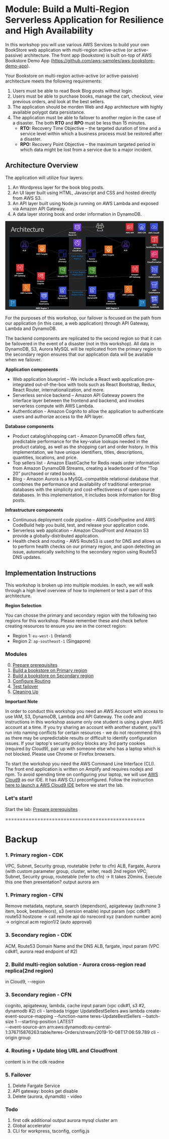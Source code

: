 # Module: Build a Multi-Region Serverless Application for Resilience and High Availability

In this workshop you will use various AWS Services to build your own BookStore web application 
with multi-region active-active (or active-passive) architecture. The front app (bookstore) is built on-top of 
AWS Bookstore Demo App (https://github.com/aws-samples/aws-bookstore-demo-app). 

Your Bookstore on multi-region active-active (or active-passive) architecture meets the following requirements:

1. Users must be able to read Book Blog posts without login. 
2. Users must be able to purchase books, manage the cart, checkout, view previous orders, and look at the best sellers. 
3. The application should be morden Web and App architecture with highly available polygot data persistance. 
4. The application must be able to failover to another region in the case of a disaster. The both **RTO** and **RPO** must be less than 15 minutes.
    * **RTO:** Recovery Time Objective – the targeted duration of time and a service
    level within which a business process must be restored after a disaster.
    * **RPO:** Recovery Point Objective –  the maximum targeted period in which data
    might be lost from a service due to a major incident.

## Architecture Overview

The application will utilize four layers:

1. An Wordpress layer for the book blog posts.
2. An UI layer built using HTML, Javascript and CSS and hosted directly from AWS S3.
2. An API layer built using Node.js running on AWS Lambda and exposed via Amazon API Gateway.
3. A data layer storing book and order information in DynamoDB.


![Architecture diagram](images/architecture_diagram.png)

For the purposes of this workshop, our failover is focused on the path from
our application (in this case, a web application) through API Gateway,
Lambda and DynamoDB.  

The backend components are replicated to the second region so that it can be
failovered in the event of a disaster (not in this workshop). All data in DynamoDB, S3, Aurora MySQL will be
replicated from the primary region to the secondary region ensures that our
application data will be available when we failover.

**Application components**

* Web application blueprint – We include a React web application pre-integrated out-of-the-box with tools such as React Bootstrap, Redux, React Router, internationalization, and more.
* Serverless service backend – Amazon API Gateway powers the interface layer between the frontend and backend, and invokes serverless compute with AWS Lambda.  
* Authentication - Amazon Cognito to allow the application to authenticate users and authorize access to
the API layer.

**Database components**

* Product catalog/shopping cart - Amazon DynamoDB offers fast, predictable performance for the key-value lookups needed in the product catalog, as well as the shopping cart and order history.  In this implementation, we have unique identifiers, titles, descriptions, quantities, locations, and price.
* Top sellers list - Amazon ElastiCache for Redis reads order information from Amazon DynamoDB Streams, creating a leaderboard of the “Top 20” purchased or rated books.
* Blog - Amazon Aurora is a MySQL-compatible relational database that combines the performance and availability of traditional enterprise databases with the simplicity and cost-effectiveness of open source databases. In this implementation, it includes book information for Blog posts.

**Infrastructure components**

* Continuous deployment code pipeline – AWS CodePipeline and AWS CodeBuild help you build, test, and release your application code. 
* Serverless web application – Amazon CloudFront and Amazon S3 provide a globally-distributed application. 
* Health check and routing - AWS Route53 is used for DNS and allows us to perform
health checks on our primary region, and upon detecting an issue,
automatically switching to the secondary region using Route53 DNS updates.

## Implementation Instructions

This workshop is broken up into multiple modules. In each, we will walk
through a high level overview of how to implement or test a part of this architecture. 
<!-- You will expand sections for detailed command or console instructions. -->

**Region Selection**

You can chosse the primary and secondary region with the following two regions for this workshop. 
Please remember these and check before creating resources to ensure you are in the correct region:
* Region 1: `eu-west-1` (Ireland)
* Region 2: `ap-southeast-1` (Singapore)

### Modules 
0. [Prepare prerequisites](0_Prerequisities/README.md)
1. [Build a bookstore on Primary region](1_PrimaryRegion/README.md)
2. [Build a bookstore on Secondary region](2_SecondaryRegion/README.md)
3. [Configure Routing](3_Route53Configuration/README.md)
4. [Test failover](4_TestingFailover/README.md)
5. [Cleaning Up](5_Cleanup/README.md)

**Important Note**

In order to conduct this workshop you need an AWS Account with access to
use IAM, S3, DynamoDB, Lambda and API Gateway. The code and
instructions in this workshop assume only one student is using a given AWS
account at a time. If you try sharing an account with another student, you'll
run into naming conflicts for certain resources - we do not recommend this as
there may be unpredictable results or difficult to identify configuration issues.
If your laptop's security policy blocks any 3rd party cookies (required by Cloud9), pair up with someone else who has a laptop which is not blocked.
Please use Chrome or Firefox browsers.

To start the workshop you need the AWS Command Line Interface
(CLI). The front end application is written on Amplify and requires nodejs and npm. To avoid spending time on configuring your laptop, we will use [AWS Cloud9](https://aws.amazon.com/cloud9/) as our IDE. It has AWS CLI preconfigured. Follow the instruction [here to launch a AWS Cloud9 IDE](0_Prerequisities/README.md) before we start the lab.

### Let's start!
Start the lab: [Prepare prerequisites](0_Prerequisities/README.md)

================================================

# Backup

### 1. Primary region - CDK
VPC, Subnet, Security group, routetable (refer to cfn)
ALB, Fargate, Aurora (with custom parameter group, cluster, writer, read)
2nd region VPC, Subnet, Security group, routetable (refer to cfn) 
-> It takes 20mins. Execute this one then presentation? output aurora arn

### 1. Primary region - CFN
Remove metadata, neptune, search (dependson), apigateway (auth:none 3 item, book, bestselleors), s3 (version enable)
input param (vpc cdk#1)
route53 hostzone -> call remote api do nsrecord xyz (random number acm) -> origincal acm region1/2 (auto approval)

### 3. Secondary region - CDK
ACM, Route53 Domain Name and the DNS
ALB, fargate, input param (VPC cdk#1, aurora read endpoint of #2)

### 2. Build multi-region solution - Aurora cross-region read replica(2nd region)
in Cloud9, --region

### 3. Secondary region - CFN
cognito, apigateway, lambda, cache 
input param (vpc cdk#1, s3 #2, dynamodb #2)
cli - lambada trigger UpdateBestSellers
aws lambda create-event-source-mapping --function-name teres-UpdateBestSellers --batch-size 1 --starting-position LATEST \
--event-source-arn arn:aws:dynamodb:eu-central-1:376715876263:table/teres-Orders/stream/2019-10-08T17:06:59.789
cli - origin group

### 4. Routing + Update blog URL and Cloudfront 
content is in the cdk readme

### 5. Failover
1. Delete Fargate Service
2. API gateway: books get disable
3. Delete (aurora, dynamdb) - video 

### Todo
1. first cdk additional output aurora mysql cluster arn
2. Global accelerator
3. CLI for workpress, tsconfig, config.js




